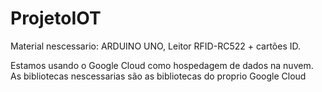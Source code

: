 # ProjetoIOT
Material nescessario: ARDUINO UNO, Leitor RFID-RC522 + cartões ID.

Estamos usando o Google Cloud como hospedagem de dados na nuvem.
As bibliotecas nescessarias são as bibliotecas do proprio Google Cloud
